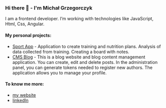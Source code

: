 ### Hi there 👋 - I'm Michał Grzegorczyk

I am a frontend developer. I’m working with technologies like JavaScript, Html, Css, Angular.

#### My personal projects:
- [Sport App](https://github.com/michalgrzegor/sport_app_refactored) - Application to create training and nutrition plans. Analysis of data collected from training. Creating a board with notes.
- [CMS Blog](https://github.com/michalgrzegor/cms-blog-typescript) - This is a blog website and blog content management application. You can create, edit and delete posts. In the administration panel, you can generate tokens needed to register new authors. The application allows you to manage your profile.


#### To know me more:
- [my website](https://michalgrzk.com/)
- [linkedIn](https://www.linkedin.com/in/michalgrzk/)

<!--
**michalgrzegor/michalgrzegor** is a ✨ _special_ ✨ repository because its `README.md` (this file) appears on your GitHub profile.

Here are some ideas to get you started:

- 🔭 I’m currently working on ...
- 🌱 I’m currently learning ...
- 👯 I’m looking to collaborate on ...
- 🤔 I’m looking for help with ...
- 💬 Ask me about ...
- 📫 How to reach me: ...
- 😄 Pronouns: ...
- ⚡ Fun fact: ...
-->
